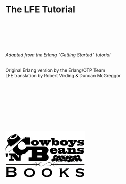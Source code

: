 # The LFE Tutorial

<br/>
<br/>
<br/>
<br/>
<br/>

*Adapted from the Erlang "Getting Started" tutorial*




<br/>
Original Erlang version by the Erlang/OTP Team
<br/>
LFE translation by Robert Virding & Duncan McGreggor

<br/>
<br/>
<br/>
<br/>
<br/>
<br/>
<br/>
<br/>
<br/>
<br/>

[![publisher logo][publisher-img]][publisher-site]

<!-- Named page links below: /-->

[publisher-img]: images/cnbb-pub-logo-1.6.png
[publisher-site]: http://cnbb.pub/
